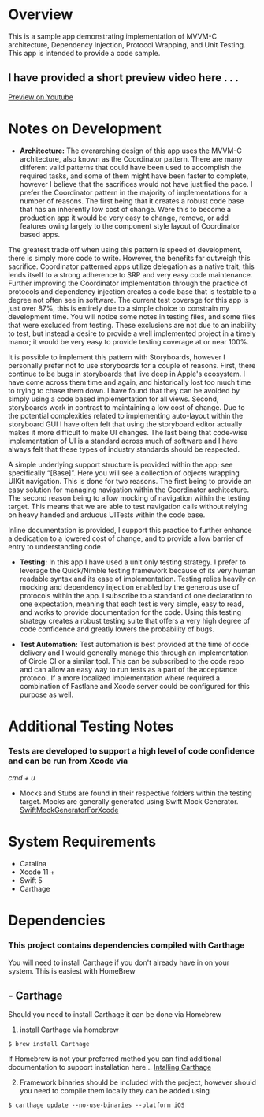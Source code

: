 # Overview

This is a sample app demonstrating implementation of MVVM-C architecture, Dependency Injection, Protocol Wrapping, and Unit Testing. This app is intended to provide a code sample.

## I have provided a short preview video here . . .
[Preview on Youtube](https://youtu.be/QKDO98mTHSE)

# Notes on Development
* **Architecture:** The overarching design of this app uses the MVVM-C architecture, also known as the Coordinator pattern. There are many different valid patterns that could have been used to accomplish the required tasks, and some of them might have been faster to complete, however I believe that the sacrifices would not have justified the pace. I prefer the Coordinator pattern in the majority of implementations for a number of reasons. The first being that it creates a robust code base that has an inherently low cost of change. Were this to become a production app it would be very easy to change, remove, or add features owing largely to the component style layout of Coordinator based apps. 

The greatest trade off when using this pattern is speed of development, there is simply more code to write. However, the benefits far outweigh this sacrifice. Coordinator patterned apps utilize delegation as a native trait, this lends itself to a strong adherence to SRP and very easy code maintenance. Further improving the Coordinator implementation through the practice of protocols and dependency injection creates a code base that is testable to a degree not often see in software. The current test coverage for this app is just over 87%, this is entirely due to a simple choice to constrain my development time. You will notice some notes in testing files, and some files that were excluded from testing. These exclusions are not due to an inability to test, but instead a desire to provide a well implemented project in a timely manor; it would be very easy to provide testing coverage at or near 100%.

It is possible to implement this pattern with Storyboards, however I personally prefer not to use storyboards for a couple of reasons. First, there continue to be bugs in storyboards that live deep in Apple's ecosystem. I have come across them time and again, and historically lost too much time to trying to chase them down. I have found that they can be avoided by simply using a code based implementation for all views.  Second, storyboards work in contrast to maintaining a low cost of change. Due to the potential complexities related to implementing auto-layout within the storyboard GUI I have often felt that using the storyboard editor actually makes it more difficult to make UI changes. The last being that code-wise implementation of UI is a standard across much of software and I have always felt that these types of industry standards should be respected.

A simple underlying support structure is provided within the app; see specifically “[Base]”. Here you will see a collection of objects wrapping UIKit navigation. This is done for two reasons. The first being to provide an easy solution for managing navigation within the Coordinator architecture. The second reason being to allow mocking of navigation within the testing target. This means that we are able to test navigation calls without relying on heavy handed and arduous UITests within the code base.

Inline documentation is provided, I support this practice to further enhance a dedication to a lowered cost of change, and to provide a low barrier of entry to understanding code.

* **Testing:** In this app I have used a unit only testing strategy. I prefer to leverage the Quick/Nimble testing framework because of its very human readable syntax and its ease of implementation. Testing relies heavily on mocking and dependency injection enabled by the generous use of protocols within the app. I subscribe to a standard of one declaration to one expectation, meaning that each test is very simple, easy to read, and works to provide documentation for the code. Using this testing strategy creates a robust testing suite that offers a very high degree of code confidence and greatly lowers the probability of bugs.

* **Test Automation:** Test automation is best provided at the time of code delivery and I would generally manage this through an implementation of Circle CI or a similar tool. This can be subscribed to the code repo and can allow an easy way to run tests as a part of the acceptance protocol. If a more localized implementation where required a combination of Fastlane and Xcode server could be configured for this purpose as well.

# Additional Testing Notes
### Tests are developed to support a high level of code confidence and can be run from Xcode via
_cmd + u_

* Mocks and Stubs are found in their respective folders within the testing target. Mocks are generally generated using Swift Mock Generator.
[SwiftMockGeneratorForXcode](https://github.com/seanhenry/SwiftMockGeneratorForXcode)

# System Requirements
* Catalina
* Xcode 11 +
* Swift 5
* Carthage

# Dependencies
### This project contains dependencies compiled with Carthage
You will need to install Carthage if you don't already have in on your system. This is easiest with HomeBrew

## - Carthage
Should you need to install Carthage it can be done via Homebrew

1. install Carthage via homebrew
```
$ brew install Carthage
```

If Homebrew is not your preferred method you can find additional documentation to support installation here...
[Intalling Carthage](https://github.com/Carthage/Carthage#installing-carthage)

2. Framework binaries should be included with the project, however should you need to compile them locally they can be added using
```
$ carthage update --no-use-binaries --platform iOS
```